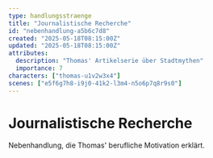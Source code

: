 ```yaml
---
type: handlungsstraenge
title: "Journalistische Recherche"
id: "nebenhandlung-a5b6c7d8"
created: "2025-05-18T08:15:00Z"
updated: "2025-05-18T08:15:00Z"
attributes:
  description: "Thomas' Artikelserie über Stadtmythen"
  importance: 7
characters: ["thomas-u1v2w3x4"]
scenes: ["e5f6g7h8-i9j0-41k2-l3m4-n5o6p7q8r9s0"]
---
```


# Journalistische Recherche

Nebenhandlung, die Thomas' berufliche Motivation erklärt.
